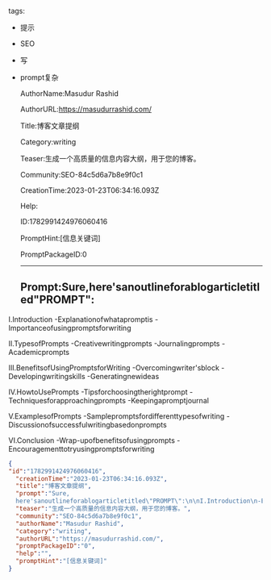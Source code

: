   tags: 
- 提示
- SEO
- 写
- prompt复杂

  AuthorName:Masudur Rashid

  AuthorURL:https://masudurrashid.com/

  Title:博客文章提纲

  Category:writing

  Teaser:生成一个高质量的信息内容大纲，用于您的博客。

  Community:SEO-84c5d6a7b8e9f0c1

  CreationTime:2023-01-23T06:34:16.093Z

  Help:

  ID:1782991424976060416

  PromptHint:[信息关键词]

  PromptPackageID:0

  ---

  ## Prompt:Sure,here'sanoutlineforablogarticletitled"PROMPT":

I.Introduction
-Explanationofwhatapromptis
-Importanceofusingpromptsforwriting

II.TypesofPrompts
-Creativewritingprompts
-Journalingprompts
-Academicprompts

III.BenefitsofUsingPromptsforWriting
-Overcomingwriter'sblock
-Developingwritingskills
-Generatingnewideas

IV.HowtoUsePrompts
-Tipsforchoosingtherightprompt
-Techniquesforapproachingprompts
-Keepingapromptjournal

V.ExamplesofPrompts
-Samplepromptsfordifferenttypesofwriting
-Discussionofsuccessfulwritingbasedonprompts

VI.Conclusion
-Wrap-upofbenefitsofusingprompts
-Encouragementtotryusingpromptsforwriting

  ```json
  {
  "id":"1782991424976060416",
    "creationTime":"2023-01-23T06:34:16.093Z",
    "title":"博客文章提纲",
    "prompt":"Sure,
    here'sanoutlineforablogarticletitled\"PROMPT\":\n\nI.Introduction\n-Explanationofwhatapromptis\n-Importanceofusingpromptsforwriting\n\nII.TypesofPrompts\n-Creativewritingprompts\n-Journalingprompts\n-Academicprompts\n\nIII.BenefitsofUsingPromptsforWriting\n-Overcomingwriter'sblock\n-Developingwritingskills\n-Generatingnewideas\n\nIV.HowtoUsePrompts\n-Tipsforchoosingtherightprompt\n-Techniquesforapproachingprompts\n-Keepingapromptjournal\n\nV.ExamplesofPrompts\n-Samplepromptsfordifferenttypesofwriting\n-Discussionofsuccessfulwritingbasedonprompts\n\nVI.Conclusion\n-Wrap-upofbenefitsofusingprompts\n-Encouragementtotryusingpromptsforwriting",
    "teaser":"生成一个高质量的信息内容大纲，用于您的博客。",
    "community":"SEO-84c5d6a7b8e9f0c1",
    "authorName":"Masudur Rashid",
    "category":"writing",
    "authorURL":"https://masudurrashid.com/",
    "promptPackageID":"0",
    "help":"",
    "promptHint":"[信息关键词]"
  }
  ```
